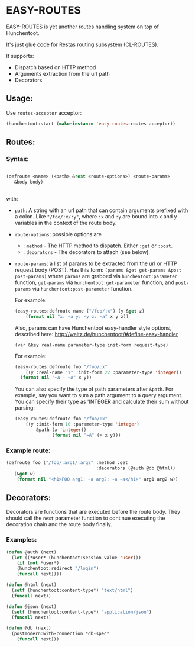 # EASY-ROUTES #

EASY-ROUTES is yet another routes handling system on top of Hunchentoot.

It's just glue code for Restas routing subsystem (CL-ROUTES).

It supports:

* Dispatch based on HTTP method
* Arguments extraction from the url path
* Decorators

## Usage: ##

Use `routes-acceptor` acceptor:

```lisp
(hunchentoot:start (make-instance 'easy-routes:routes-acceptor))
```

## Routes: ##

### Syntax: ###

```lisp

(defroute <name> (<path> &rest <route-options>) <route-params> 
   &body body)
   
```

with:

* `path`: A string with an url path that can contain arguments prefixed with a colon. 
  Like `"/foo/:x/:y"`, where `:x` and `:y` are bound into x and y variables in the context of the route body.
* `route-options`: possible options are
     * `:method` - The HTTP method to dispatch. Either `:get` or `:post`.
     * `:decorators` - The decorators to attach (see below).
* `route-params`: a list of params to be extracted from the url or HTTP request body (POST). 
     Has this form: `(params &get get-params &post post-params)` where `params` are grabbed via `hunchentoot:parameter` function, `get-params` via `hunchentoot:get-parameter` function, and `post-params` via `hunchentoot:post-parameter` function.
        
    For example:

    ```lisp
    (easy-routes:defroute name ("/foo/:x") (y &get z)
        (format nil "x: ~a y: ~y z: ~a" x y z))
    ```
    Also, params can have Hunchentoot easy-handler style options, described here: http://weitz.de/hunchentoot/#define-easy-handler
    
    ```
    (var &key real-name parameter-type init-form request-type)
    ```
       
    For example:
    
    ```lisp
    (easy-routes:defroute foo "/foo/:x" 
        ((y :real-name "Y" :init-form 22 :parameter-type 'integer))
      (format nil "~A - ~A" x y)) 
    ```
    
    You can also specify the type of path parameters after `&path`. For example, say you want to sum a path argument to a query argument. You can specify their type as 'INTEGER and calculate their sum without parsing:
    
    ```lisp
    (easy-routes:defroute foo "/foo/:x" 
        ((y :init-form 10 :parameter-type 'integer) 
            &path (x 'integer))
                  (format nil "~A" (+ x y)))
    ```
    
### Example route: ###

```lisp
(defroute foo ("/foo/:arg1/:arg2" :method :get
                                  :decorators (@auth @db @html))
   (&get w)
    (format nil "<h1>FOO arg1: ~a arg2: ~a ~a</h1>" arg1 arg2 w))
```

## Decorators: ##

Decorators are functions that are executed before the route body. They should call the `next` parameter function to continue executing the decoration chain and the route body finally.

### Examples: ###

```lisp
(defun @auth (next)
  (let ((*user* (hunchentoot:session-value 'user)))
    (if (not *user*)
	(hunchentoot:redirect "/login")
	(funcall next))))

(defun @html (next)
  (setf (hunchentoot:content-type*) "text/html")
  (funcall next))

(defun @json (next)
  (setf (hunchentoot:content-type*) "application/json")
  (funcall next))

(defun @db (next)
  (postmodern:with-connection *db-spec*
    (funcall next)))
```
